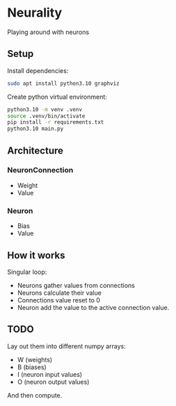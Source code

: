 # Neurality

Playing around with neurons

## Setup

Install dependencies:

```bash
sudo apt install python3.10 graphviz
```

Create python virtual environment:

```bash
python3.10 -m venv .venv
source .venv/bin/activate
pip install -r requirements.txt
python3.10 main.py
```

## Architecture

### NeuronConnection

- Weight
- Value

### Neuron

- Bias
- Value

## How it works

Singular loop:

  - Neurons gather values from connections
  - Neurons calculate their value
  - Connections value reset to 0
  - Neuron add the value to the active connection value.

## TODO

Lay out them into different numpy arrays:
  - W (weights)
  - B (biases)
  - I (neuron input values)
  - O (neuron output values)

And then compute.